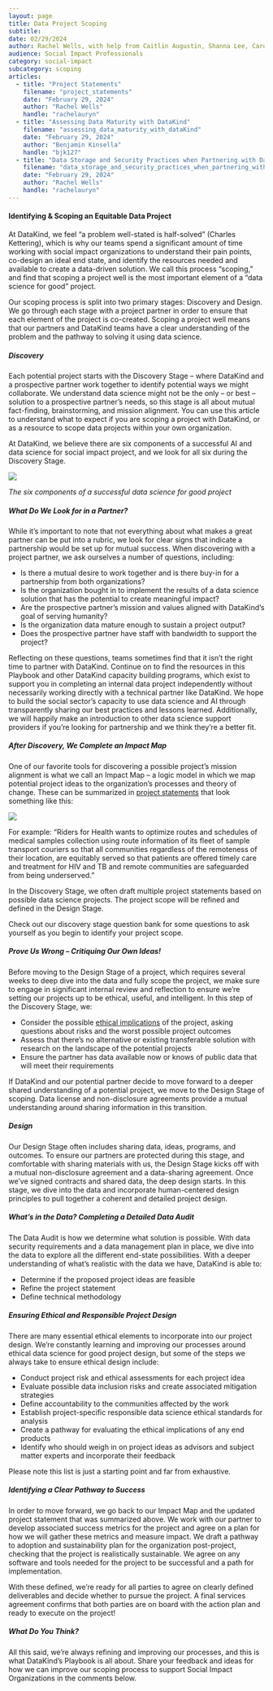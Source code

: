 ```yaml
---
layout: page
title: Data Project Scoping
subtitle:
date: 02/29/2024
author: Rachel Wells, with help from Caitlin Augustin, Shanna Lee, Caroline Charrow, Sarah Lenet, Fotis Zapantis
audience: Social Impact Professionals
category: social-impact
subcategory: scoping
articles:
  - title: "Project Statements"
    filename: "project_statements"
    date: "February 29, 2024"
    author: "Rachel Wells"
    handle: "rachelauryn"
  - title: "Assessing Data Maturity with DataKind"
    filename: "assessing_data_maturity_with_dataKind"
    date: "February 29, 2024"
    author: "Benjamin Kinsella"
    handle: "bjk127"
  - title: "Data Storage and Security Practices when Partnering with DataKind"
    filename: "data_storage_and_security_practices_when_partnering_with_dataKind"
    date: "February 29, 2024"
    author: "Rachel Wells"
    handle: "rachelauryn"
---
```


#### Identifying \& Scoping an Equitable Data Project


At DataKind, we feel “a problem well\-stated is half\-solved” (Charles Kettering), which is why our teams spend a significant amount of time working with social impact organizations to understand their pain points, co\-design an ideal end state, and identify the resources needed and available to create a data\-driven solution. We call this process “scoping,” and find that scoping a project well is the most important element of a “data science for good” project.


Our scoping process is split into two primary stages: Discovery and Design. We go through each stage with a project partner in order to ensure that each element of the project is co\-created. Scoping a project well means that our partners and DataKind teams have a clear understanding of the problem and the pathway to solving it using data science. 


##### Discovery


Each potential project starts with the Discovery Stage – where DataKind and a prospective partner work together to identify potential ways we might collaborate. We understand data science might not be the only – or best – solution to a prospective partner’s needs, so this stage is all about mutual fact\-finding, brainstorming, and mission alignment. You can use this article to understand what to expect if you are scoping a project with DataKind, or as a resource to scope data projects within your own organization.


At DataKind, we believe there are six components of a successful AI and data science for social impact project, and we look for all six during the Discovery Stage. 



![](assets/img/data_scoping_project_Picture1.png)

*The six components of a successful data science for good project* 


##### What Do We Look for in a Partner?


While it’s important to note that not everything about what makes a great partner can be put into a rubric, we look for clear signs that indicate a partnership would be set up for mutual success. When discovering with a project partner, we ask ourselves a number of questions, including:


* Is there a mutual desire to work together and is there buy\-in for a partnership from both organizations?
* Is the organization bought in to implement the results of a data science solution that has the potential to create meaningful impact?
* Are the prospective partner’s mission and values aligned with DataKind’s goal of serving humanity?
* Is the organization data mature enough to sustain a project output?
* Does the prospective partner have staff with bandwidth to support the project?


Reflecting on these questions, teams sometimes find that it isn’t the right time to partner with DataKind. Continue on to find the resources in this Playbook and other DataKind capacity building programs, which exist to support you in completing an internal data project independently without necessarily working directly with a technical partner like DataKind. We hope to build the social sector’s capacity to use data science and AI through transparently sharing our best practices and lessons learned. Additionally, we will happily make an introduction to other data science support providers if you’re looking for partnership and we think they’re a better fit.


##### After Discovery, We Complete an Impact Map


One of our favorite tools for discovering a possible project’s mission alignment is what we call an Impact Map – a logic model in which we map potential project ideas to the organization’s processes and theory of change. These can be summarized in [project statements](https://docs.google.com/document/d/1LBuD9062IOcnZJaxX41C8Xql1BBMgEgD9S6UYJOz-s4/edit?pli=1#bookmark=id.izuix8qokis4) that look something like this:




![](assets/img/project_scoping_picture2.png)

For example: “Riders for Health wants to optimize routes and schedules of medical samples collection
using route information of its fleet of sample transport couriers
so that all communities regardless of the remoteness of their location, are equitably served
so that patients are offered timely care and treatment for HIV and TB and remote communities are safeguarded from being underserved.”



In the Discovery Stage, we often draft multiple project statements based on possible data science projects. The project scope will be refined and defined in the Design Stage.


Check out our discovery stage question bank for some questions to ask yourself as you begin to identify your project scope.


##### Prove Us Wrong – Critiquing Our Own Ideas!


Before moving to the Design Stage of a project, which requires several weeks to deep dive into the data and fully scope the project, we make sure to engage in significant internal review and reflection to ensure we’re setting our projects up to be ethical, useful, and intelligent. In this step of the Discovery Stage, we:


* Consider the possible [ethical implications](https://www.datakind.org/blog/doing-data-for-good-right) of the project, asking questions about risks and the worst possible project outcomes
* Assess that there’s no alternative or existing transferable solution with research on the landscape of the potential projects
* Ensure the partner has data available now or knows of public data that will meet their requirements


If DataKind and our potential partner decide to move forward to a deeper shared understanding of a potential project, we move to the Design Stage of scoping. Data license and non\-disclosure agreements provide a mutual understanding around sharing information in this transition.


##### Design


Our Design Stage often includes sharing data, ideas, programs, and outcomes. To ensure our partners are protected during this stage, and comfortable with sharing materials with us, the Design Stage kicks off with a mutual non\-disclosure agreement and a data\-sharing agreement. Once we’ve signed contracts and shared data, the deep design starts. In this stage, we dive into the data and incorporate human\-centered design principles to pull together a coherent and detailed project design. 


##### What’s in the Data? Completing a Detailed Data Audit


The Data Audit is how we determine what solution is possible. With data security requirements and a data management plan in place, we dive into the data to explore all the different end\-state possibilities. With a deeper understanding of what’s realistic with the data we have, DataKind is able to:


* Determine if the proposed project ideas are feasible
* Refine the project statement
* Define technical methodology


##### Ensuring Ethical and Responsible Project Design


There are many essential ethical elements to incorporate into our project design. We’re constantly learning and improving our processes around ethical data science for good project design, but some of the steps we always take to ensure ethical design include:


* Conduct project risk and ethical assessments for each project idea
* Evaluate possible data inclusion risks and create associated mitigation strategies
* Define accountability to the communities affected by the work
* Establish project\-specific responsible data science ethical standards for analysis
* Create a pathway for evaluating the ethical implications of any end products
* Identify who should weigh in on project ideas as advisors and subject matter experts and incorporate their feedback


Please note this list is just a starting point and far from exhaustive.


##### Identifying a Clear Pathway to Success


In order to move forward, we go back to our Impact Map and the updated project statement that was summarized above. We work with our partner to develop associated success metrics for the project and agree on a plan for how we will gather these metrics and measure impact. We draft a pathway to adoption and sustainability plan for the organization post\-project, checking that the project is realistically sustainable. We agree on any software and tools needed for the project to be successful and a path for implementation.


With these defined, we’re ready for all parties to agree on clearly defined deliverables and decide whether to pursue the project. A final services agreement confirms that both parties are on board with the action plan and ready to execute on the project!


##### What Do You Think?


All this said, we’re always refining and improving our processes, and this is what DataKind’s Playbook is all about. Share your feedback and ideas for how we can improve our scoping process to support Social Impact Organizations in the comments below.